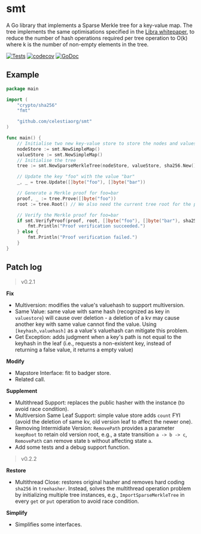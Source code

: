 # smt

A Go library that implements a Sparse Merkle tree for a key-value map. The tree implements the same optimisations specified in the [Libra whitepaper][libra whitepaper], to reduce the number of hash operations required per tree operation to O(k) where k is the number of non-empty elements in the tree.

[![Tests](https://github.com/celestiaorg/smt/actions/workflows/test.yml/badge.svg)](https://github.com/celestiaorg/smt/actions/workflows/test.yml)
[![codecov](https://codecov.io/gh/celestiaorg/smt/branch/master/graph/badge.svg?token=U3GGEDSA94)](https://codecov.io/gh/celestiaorg/smt)
[![GoDoc](https://godoc.org/github.com/celestiaorg/smt?status.svg)](https://godoc.org/github.com/celestiaorg/smt)

## Example

```go
package main

import (
	"crypto/sha256"
	"fmt"

	"github.com/celestiaorg/smt"
)

func main() {
	// Initialise two new key-value store to store the nodes and values of the tree
	nodeStore := smt.NewSimpleMap()
	valueStore := smt.NewSimpleMap()
	// Initialise the tree
	tree := smt.NewSparseMerkleTree(nodeStore, valueStore, sha256.New())

	// Update the key "foo" with the value "bar"
	_, _ = tree.Update([]byte("foo"), []byte("bar"))

	// Generate a Merkle proof for foo=bar
	proof, _ := tree.Prove([]byte("foo"))
	root := tree.Root() // We also need the current tree root for the proof

	// Verify the Merkle proof for foo=bar
	if smt.VerifyProof(proof, root, []byte("foo"), []byte("bar"), sha256.New()) {
		fmt.Println("Proof verification succeeded.")
	} else {
		fmt.Println("Proof verification failed.")
	}
}
```

[libra whitepaper]: https://diem-developers-components.netlify.app/papers/the-diem-blockchain/2020-05-26.pdf

## Patch log

> v0.2.1

**Fix**

* Multiversion: modifies the value's valuehash to support multiversion.
* Same Value: same value with same hash (recognized as key in `valuestore`) will cause over deletion - a deletion of a kv may cause another key with same value cannot find the value. Using `[keyhash,valuehash]` as a value's valuehash can mitigate this problem.
* Get Exception: adds judgment when a key's path is not equal to the keyhash in the leaf (i.e., requests a non-existent key, instead of returning a false value, it returns a empty value)

**Modify**

* Mapstore Interface: fit to badger store.
* Related call.

**Supplement**

* Multithread Support: replaces the public hasher with the instance (to avoid race condition).
* Multiversion Same Leaf Support: simple value store adds `count` FYI (avoid the deletion of same kv, old version leaf to affect the newer one).
* Removing Intermidiate Version: `RemovePath` provides a parameter `keepRoot` to retain old version root, e.g., a state transition `a -> b -> c`, `RemovePath` can remove state `b` without affecting state `a`.
* Add some tests and a debug support function.

> v0.2.2

**Restore**

* Multithread Close: restores original hasher and removes hard coding `sha256` in `treehasher`. Instead, solves the multithread operation problem by initializing multiple tree instances, e.g., `ImportSparseMerkleTree` in every `get` or `put` operation to avoid race condition.

**Simplify**

* Simplifies some interfaces.
